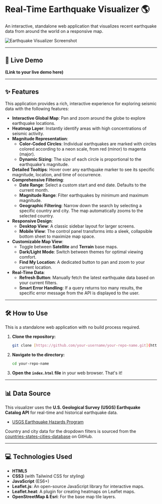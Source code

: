 # Real-Time Earthquake Visualizer 🌎

An interactive, standalone web application that visualizes recent earthquake data from around the world on a responsive map.

![Earthquake Visualizer Screenshot]([https://i.imgur.com/your-screenshot.png](https://github.com/jaysonragasa/vibe_earthquakevisual/blob/main/Screenshot%202025-08-21%20232310.png?raw=true)) 

---

## 🚀 Live Demo

**(Link to your live demo here)**

---

## ✨ Features

This application provides a rich, interactive experience for exploring seismic data with the following features:

-   **Interactive Global Map**: Pan and zoom around the globe to explore earthquake locations.
-   **Heatmap Layer**: Instantly identify areas with high concentrations of seismic activity.
-   **Magnitude Representation**:
    -   **Color-Coded Circles**: Individual earthquakes are marked with circles colored according to a neon scale, from red (minor) to magenta (major).
    -   **Dynamic Sizing**: The size of each circle is proportional to the earthquake's magnitude.
-   **Detailed Tooltips**: Hover over any earthquake marker to see its specific magnitude, location, and time of occurrence.
-   **Comprehensive Filtering**:
    -   **Date Range**: Select a custom start and end date. Defaults to the current month.
    -   **Magnitude Range**: Filter earthquakes by minimum and maximum magnitude.
    -   **Geographic Filtering**: Narrow down the search by selecting a specific country and city. The map automatically zooms to the selected country.
-   **Responsive Design**:
    -   **Desktop View**: A classic sidebar layout for larger screens.
    -   **Mobile View**: The control panel transforms into a sleek, collapsible bottom sheet to maximize map space.
-   **Customizable Map View**:
    -   Toggle between **Satellite** and **Terrain** base maps.
    -   **Dark/Light Mode**: Switch between themes for optimal viewing comfort.
    -   **Find My Location**: A dedicated button to pan and zoom to your current location.
-   **Real-Time Data**:
    -   **Refresh Button**: Manually fetch the latest earthquake data based on your current filters.
    -   **Smart Error Handling**: If a query returns too many results, the specific error message from the API is displayed to the user.

---

## 🛠️ How to Use

This is a standalone web application with no build process required.

1.  **Clone the repository:**
    ```bash
    git clone [https://github.com/your-username/your-repo-name.git](https://github.com/your-username/your-repo-name.git)
    ```
2.  **Navigate to the directory:**
    ```bash
    cd your-repo-name
    ```
3.  **Open the `index.html` file** in your web browser. That's it!

---

## 📊 Data Source

This visualizer uses the **U.S. Geological Survey (USGS) Earthquake Catalog API** for real-time and historical earthquake data.

-   [USGS Earthquake Hazards Program](https://earthquake.usgs.gov/)

Country and city data for the dropdown filters is sourced from the [countries-states-cities-database](https://github.com/dr5hn/countries-states-cities-database) on GitHub.

---

## 💻 Technologies Used

-   **HTML5**
-   **CSS3** (with Tailwind CSS for styling)
-   **JavaScript** (ES6+)
-   **Leaflet.js**: An open-source JavaScript library for interactive maps.
-   **Leaflet.heat**: A plugin for creating heatmaps on Leaflet maps.
-   **OpenStreetMap & Esri**: For the base map tile layers.

